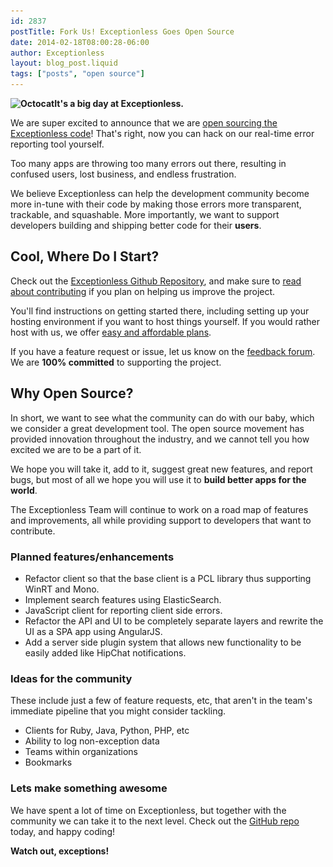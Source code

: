 ```yaml
---
id: 2837
postTitle: Fork Us! Exceptionless Goes Open Source
date: 2014-02-18T08:00:28-06:00
author: Exceptionless
layout: blog_post.liquid
tags: ["posts", "open source"]
---
```

**<img loading="lazy" class="alignright  wp-image-2845" alt="Octocat" src="/assets/Octocat-300x249.png" width="240" height="199" data-id="2845" srcset="/assets/Octocat-300x249.png 300w, /assets/Octocat.png 800w" sizes="(max-width: 240px) 100vw, 240px" />It's a big day at Exceptionless.**

We are super excited to announce that we are <a title="Exceptionless on GitHub" href="https://github.com/exceptionless/Exceptionless" target="_blank">open sourcing the Exceptionless code</a>! That's right, now you can hack on our real-time error reporting tool yourself.

Too many apps are throwing too many errors out there, resulting in confused users, lost business, and endless frustration.

We believe Exceptionless can help the development community become more in-tune with their code by making those errors more transparent, trackable, and squashable. More importantly, we want to support developers building and shipping better code for their **users**.

<!--more-->

## Cool, Where Do I Start?

Check out the <a title="Exceptionless on GitHub" href="https://github.com/exceptionless/Exceptionless" target="_blank">Exceptionless Github Repository</a>, and make sure to <a title="Contributing to Exceptionless" href="https://github.com/exceptionless/Exceptionless/blob/master/CONTRIBUTING.md" target="_blank">read about contributing</a> if you plan on helping us improve the project.

You'll find instructions on getting started there, including setting up your hosting environment if you want to host things yourself. If you would rather host with us, we offer [easy and affordable plans](/pricing/).

If you have a feature request or issue, let us know on the <a title="Exceptionless Feedback Forum" href="https://exceptionless.uservoice.com/" target="_blank">feedback forum</a>. We are **100% committed** to supporting the project.

## Why Open Source?

In short, we want to see what the community can do with our baby, which we consider a great development tool. The open source movement has provided innovation throughout the industry, and we cannot tell you how excited we are to be a part of it.

We hope you will take it, add to it, suggest great new features, and report bugs, but most of all we hope you will use it to **build better apps for the world**.

The Exceptionless Team will continue to work on a road map of features and improvements, all while providing support to developers that want to contribute.

### Planned features/enhancements

* Refactor client so that the base client is a PCL library thus supporting WinRT and Mono.
* Implement search features using ElasticSearch.
* JavaScript client for reporting client side errors.
* Refactor the API and UI to be completely separate layers and rewrite the UI as a SPA app using AngularJS.
* Add a server side plugin system that allows new functionality to be easily added like HipChat notifications.

### Ideas for the community

These include just a few of feature requests, etc, that aren't in the team's immediate pipeline that you might consider tackling.

* Clients for Ruby, Java, Python, PHP, etc
* Ability to log non-exception data
* Teams within organizations
* Bookmarks

### Lets make something awesome

We have spent a lot of time on Exceptionless, but together with the community we can take it to the next level. Check out the <a title="Exceptionless on GitHub" href="https://github.com/exceptionless/Exceptionless" target="_blank">GitHub repo</a> today, and happy coding!

**Watch out, exceptions!**
